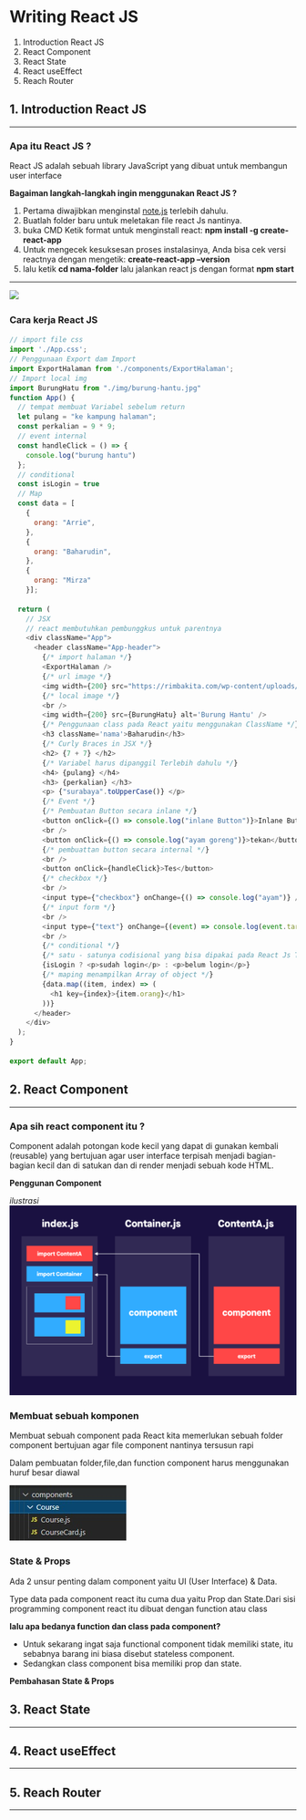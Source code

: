 # Writing React JS

1. Introduction React JS
2. React Component
3. React State
4. React useEffect
5. Reach Router

## 1. Introduction React JS
---
### **Apa itu React JS ?**
React JS adalah sebuah library JavaScript yang dibuat untuk membangun user interface

**Bagaiman langkah-langkah ingin menggunakan React JS ?**
1. Pertama diwajibkan menginstal [note.js](https://nodejs.org/en/) terlebih dahulu.
2. Buatlah folder baru untuk meletakan file react Js nantinya.
3. buka CMD Ketik format untuk menginstall react: **npm install -g create-react-app**
4. Untuk mengecek kesuksesan proses instalasinya, Anda bisa cek versi reactnya dengan mengetik:
**create-react-app –version** 
5. lalu ketik **cd nama-folder** lalu jalankan react js dengan format **npm start**
---
   
![](https://lh4.googleusercontent.com/6zWPjk-LerhmW5tC2tjyG_V5M2nw3BOvQ3kfTiHzIZC0uCsN50WtYO3iewCsw-yj_8ZwLe37_4t429PKVt2D14aVNZa4a2ZZguj80Ew5ZXn3nxWNceLKLoe0uyT9rRccp9Rg1I1i)

### **Cara kerja React JS**
```js
// import file css
import './App.css';
// Penggunaan Export dam Import
import ExportHalaman from './components/ExportHalaman';
// Import local img
import BurungHatu from "./img/burung-hantu.jpg"
function App() {
  // tempat membuat Variabel sebelum return
  let pulang = "ke kampung halaman";
  const perkalian = 9 * 9;
  // event internal
  const handleClick = () => {
    console.log("burung hantu")
  };
  // conditional
  const isLogin = true
  // Map
  const data = [
    {
      orang: "Arrie",
    },
    {
      orang: "Baharudin",
    },
    {
      orang: "Mirza"
    }];

  return (
    // JSX
    // react membutuhkan pembunggkus untuk parentnya
    <div className="App">
      <header className="App-header">
        {/* import halaman */}
        <ExportHalaman />
        {/* url image */}
        <img width={200} src="https://rimbakita.com/wp-content/uploads/2019/01/burung-hantu.jpg" alt='Burung Hantu' />
        {/* local image */}
        <br />
        <img width={200} src={BurungHatu} alt='Burung Hantu' />
        {/* Penggunaan class pada React yaitu menggunakan ClassName */}
        <h3 className='nama'>Baharudin</h3>
        {/* Curly Braces in JSX */}
        <h2> {7 + 7} </h2>
        {/* Variabel harus dipanggil Terlebih dahulu */}
        <h4> {pulang} </h4>
        <h3> {perkalian} </h3>
        <p> {"surabaya".toUpperCase()} </p>
        {/* Event */}
        {/* Pembuatan Button secara inlane */}
        <button onClick={() => console.log("inlane Button")}>Inlane Button</button>
        <br />
        <button onClick={() => console.log("ayam goreng")}>tekan</button>
        {/* pembuattan button secara internal */}
        <br />
        <button onClick={handleClick}>Tes</button>
        {/* checkbox */}
        <br />
        <input type={"checkbox"} onChange={() => console.log("ayam")} />
        {/* input form */}
        <br />
        <input type={"text"} onChange={(event) => console.log(event.target.value)} />
        <br />
        {/* conditional */}
        {/* satu - satunya codisional yang bisa dipakai pada React Js Ternary operator */}
        {isLogin ? <p>sudah login</p> : <p>belum login</p>}
        {/* maping menampilkan Array of object */}
        {data.map((item, index) => (
          <h1 key={index}>{item.orang}</h1>
        ))}
      </header>
    </div>
  );
}

export default App;

```

## 2. React Component
---

### **Apa sih react component itu ?**

Component adalah potongan kode kecil yang dapat di gunakan kembali (reusable) yang bertujuan agar user interface terpisah menjadi bagian-bagian kecil dan di satukan dan di render menjadi sebuah kode HTML.


**Penggunan Component**

*ilustrasi*
![](./image/component.png)

### **Membuat sebuah komponen**
Membuat sebuah component pada React kita memerlukan sebuah folder component bertujuan agar file component nantinya tersusun rapi 

Dalam pembuatan folder,file,dan function component harus menggunakan huruf besar diawal

![](./image/penulisanComponent.jpeg)

### **State & Props**
Ada 2 unsur penting dalam component yaitu UI (User Interface) & Data.

Type data pada component react itu cuma dua yaitu Prop dan State.Dari sisi programming component react itu dibuat dengan function atau class

**lalu apa bedanya function dan class pada component?**

- Untuk sekarang ingat saja functional component tidak memiliki state, itu sebabnya barang ini biasa disebut stateless component.
- Sedangkan class component bisa memiliki prop dan state.

**Pembahasan State & Props**



## 3. React State
---


## 4. React useEffect
---
## 5. Reach Router
---